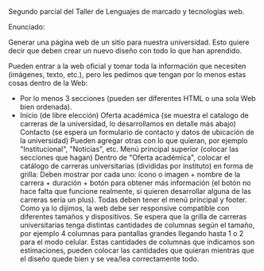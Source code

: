 Segundo parcial del Taller de Lenguajes de marcado y tecnologías web. 

Enunciado:

Generar una página web de un sitio para nuestra universidad. Esto quiere decir que deben crear un nuevo diseño con todo lo que han aprendido. 

Pueden entrar a la web oficial y tomar toda la información que necesiten (imágenes, texto, etc.), pero les pedimos que tengan por lo menos estas cosas dentro de la Web:

<ul>
<li> Por lo menos 3 secciones (pueden ser diferentes HTML o una sola Web bien ordenada). <li>
Inicio (de libre elección)
Oferta académica (se muestra el catalogo de carreras de la universidad, lo desarrollamos en detalle más abajo)
Contacto (se espera un formulario de contacto y datos de ubicación de la universidad)
Pueden agregar otras con lo que quieran, por ejemplo "Institucional", "Noticias", etc. 
Menú principal superior (colocar las secciones que hagan)
Dentro de "Oferta académica", colocar el catálogo de carreras universitarias (divididas por instituto) en forma de grilla: 
Deben mostrar por cada uno: ícono o imagen + nombre de la carrera + duración + botón para obtener más información (el botón no hace falta que funcione realmente, si quieren desarrollar alguna de las carreras sería un plus).
Todas deben tener el menú principal y footer.
Como ya lo dijimos, la web debe ser responsive compatible con diferentes tamaños y dispositivos. Se espera que la grilla de carreras universitarias tenga distintas cantidades de columnas según el tamaño, por ejemplo 4 columnas para pantallas grandes llegando hasta 1 o 2 para el modo celular. Estas cantidades de columnas que indicamos son estimaciones, pueden colocar las cantidades que quieran mientras que el diseño quede bien y se vea/lea correctamente todo.
</ul>
